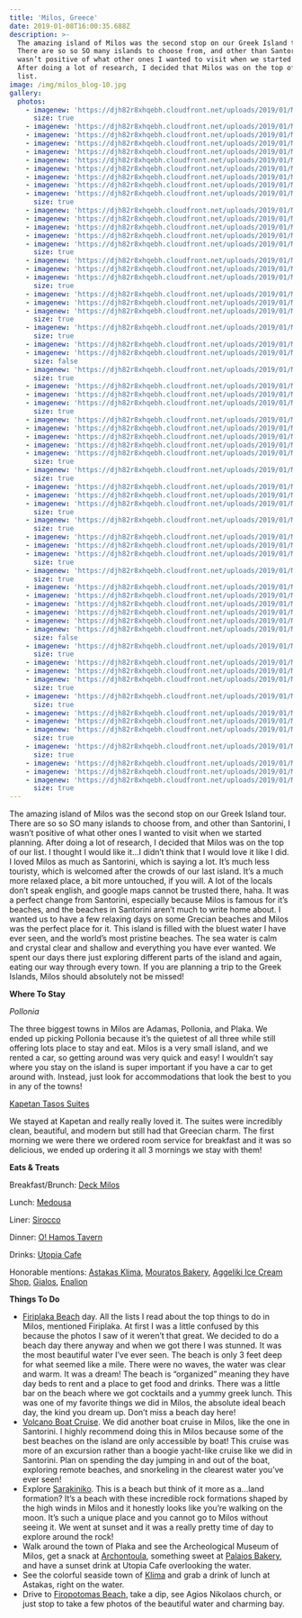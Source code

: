 ```yaml
---
title: 'Milos, Greece'
date: 2019-01-08T16:00:35.688Z
description: >-
  The amazing island of Milos was the second stop on our Greek Island tour.
  There are so so SO many islands to choose from, and other than Santorini, I
  wasn’t positive of what other ones I wanted to visit when we started planning.
  After doing a lot of research, I decided that Milos was on the top of our
  list.
image: /img/milos_blog-10.jpg
gallery:
  photos:
    - imagenew: 'https://djh82r8xhqebh.cloudfront.net/uploads/2019/01/Milos_Blog-1.jpg'
      size: true
    - imagenew: 'https://djh82r8xhqebh.cloudfront.net/uploads/2019/01/Milos_Blog-2.jpg'
    - imagenew: 'https://djh82r8xhqebh.cloudfront.net/uploads/2019/01/Milos_Blog-3.jpg'
    - imagenew: 'https://djh82r8xhqebh.cloudfront.net/uploads/2019/01/Milos_Blog-4.jpg'
    - imagenew: 'https://djh82r8xhqebh.cloudfront.net/uploads/2019/01/Milos_Blog-5.jpg'
    - imagenew: 'https://djh82r8xhqebh.cloudfront.net/uploads/2019/01/Milos_Blog-6.jpg'
    - imagenew: 'https://djh82r8xhqebh.cloudfront.net/uploads/2019/01/Milos_Blog-7.jpg'
    - imagenew: 'https://djh82r8xhqebh.cloudfront.net/uploads/2019/01/Milos_Blog-8.jpg'
    - imagenew: 'https://djh82r8xhqebh.cloudfront.net/uploads/2019/01/Milos_Blog-9.jpg'
    - imagenew: 'https://djh82r8xhqebh.cloudfront.net/uploads/2019/01/Milos_Blog-10.jpg'
      size: true
    - imagenew: 'https://djh82r8xhqebh.cloudfront.net/uploads/2019/01/Milos_Blog-11.jpg'
    - imagenew: 'https://djh82r8xhqebh.cloudfront.net/uploads/2019/01/Milos_Blog-12.jpg'
    - imagenew: 'https://djh82r8xhqebh.cloudfront.net/uploads/2019/01/Milos_Blog-13.jpg'
    - imagenew: 'https://djh82r8xhqebh.cloudfront.net/uploads/2019/01/Milos_Blog-14.jpg'
    - imagenew: 'https://djh82r8xhqebh.cloudfront.net/uploads/2019/01/Milos_Blog-15.jpg'
      size: true
    - imagenew: 'https://djh82r8xhqebh.cloudfront.net/uploads/2019/01/Milos_Blog-16.jpg'
    - imagenew: 'https://djh82r8xhqebh.cloudfront.net/uploads/2019/01/Milos_Blog-17.jpg'
    - imagenew: 'https://djh82r8xhqebh.cloudfront.net/uploads/2019/01/Milos_Blog-18.jpg'
      size: true
    - imagenew: 'https://djh82r8xhqebh.cloudfront.net/uploads/2019/01/Milos_Blog-19.jpg'
    - imagenew: 'https://djh82r8xhqebh.cloudfront.net/uploads/2019/01/Milos_Blog-20.jpg'
    - imagenew: 'https://djh82r8xhqebh.cloudfront.net/uploads/2019/01/Milos_Blog-21.jpg'
      size: true
    - imagenew: 'https://djh82r8xhqebh.cloudfront.net/uploads/2019/01/Milos_Blog-22.jpg'
      size: true
    - imagenew: 'https://djh82r8xhqebh.cloudfront.net/uploads/2019/01/Milos_Blog-23.jpg'
    - imagenew: 'https://djh82r8xhqebh.cloudfront.net/uploads/2019/01/Milos_Blog-24.jpg'
      size: false
    - imagenew: 'https://djh82r8xhqebh.cloudfront.net/uploads/2019/01/Milos_Blog-25.jpg'
      size: true
    - imagenew: 'https://djh82r8xhqebh.cloudfront.net/uploads/2019/01/Milos_Blog-26.jpg'
    - imagenew: 'https://djh82r8xhqebh.cloudfront.net/uploads/2019/01/Milos_Blog-27.jpg'
    - imagenew: 'https://djh82r8xhqebh.cloudfront.net/uploads/2019/01/Milos_Blog-28.jpg'
      size: true
    - imagenew: 'https://djh82r8xhqebh.cloudfront.net/uploads/2019/01/Milos_Blog-29.jpg'
    - imagenew: 'https://djh82r8xhqebh.cloudfront.net/uploads/2019/01/Milos_Blog-30.jpg'
    - imagenew: 'https://djh82r8xhqebh.cloudfront.net/uploads/2019/01/Milos_Blog-31.jpg'
    - imagenew: 'https://djh82r8xhqebh.cloudfront.net/uploads/2019/01/Milos_Blog-32.jpg'
    - imagenew: 'https://djh82r8xhqebh.cloudfront.net/uploads/2019/01/Milos_Blog-33.jpg'
      size: true
    - imagenew: 'https://djh82r8xhqebh.cloudfront.net/uploads/2019/01/Milos_Blog-34.jpg'
      size: true
    - imagenew: 'https://djh82r8xhqebh.cloudfront.net/uploads/2019/01/Milos_Blog-35.jpg'
    - imagenew: 'https://djh82r8xhqebh.cloudfront.net/uploads/2019/01/Milos_Blog-36.jpg'
    - imagenew: 'https://djh82r8xhqebh.cloudfront.net/uploads/2019/01/Milos_Blog-37.jpg'
      size: true
    - imagenew: 'https://djh82r8xhqebh.cloudfront.net/uploads/2019/01/Milos_Blog-38.jpg'
      size: true
    - imagenew: 'https://djh82r8xhqebh.cloudfront.net/uploads/2019/01/Milos_Blog-39.jpg'
    - imagenew: 'https://djh82r8xhqebh.cloudfront.net/uploads/2019/01/Milos_Blog-40.jpg'
    - imagenew: 'https://djh82r8xhqebh.cloudfront.net/uploads/2019/01/Milos_Blog-41.jpg'
      size: true
    - imagenew: 'https://djh82r8xhqebh.cloudfront.net/uploads/2019/01/Milos_Blog-42.jpg'
      size: true
    - imagenew: 'https://djh82r8xhqebh.cloudfront.net/uploads/2019/01/Milos_Blog-44.jpg'
    - imagenew: 'https://djh82r8xhqebh.cloudfront.net/uploads/2019/01/Milos_Blog-43.jpg'
    - imagenew: 'https://djh82r8xhqebh.cloudfront.net/uploads/2019/01/Milos_Blog-45.jpg'
    - imagenew: 'https://djh82r8xhqebh.cloudfront.net/uploads/2019/01/Milos_Blog-46.jpg'
    - imagenew: 'https://djh82r8xhqebh.cloudfront.net/uploads/2019/01/Milos_Blog-47.jpg'
    - imagenew: 'https://djh82r8xhqebh.cloudfront.net/uploads/2019/01/Milos_Blog-48.jpg'
      size: false
    - imagenew: 'https://djh82r8xhqebh.cloudfront.net/uploads/2019/01/Milos_Blog-49.jpg'
      size: true
    - imagenew: 'https://djh82r8xhqebh.cloudfront.net/uploads/2019/01/Milos_Blog-50.jpg'
    - imagenew: 'https://djh82r8xhqebh.cloudfront.net/uploads/2019/01/Milos_Blog-51.jpg'
    - imagenew: 'https://djh82r8xhqebh.cloudfront.net/uploads/2019/01/Milos_Blog-52.jpg'
      size: true
    - imagenew: 'https://djh82r8xhqebh.cloudfront.net/uploads/2019/01/Milos_Blog-53.jpg'
      size: true
    - imagenew: 'https://djh82r8xhqebh.cloudfront.net/uploads/2019/01/Milos_Blog-54.jpg'
    - imagenew: 'https://djh82r8xhqebh.cloudfront.net/uploads/2019/01/Milos_Blog-55.jpg'
    - imagenew: 'https://djh82r8xhqebh.cloudfront.net/uploads/2019/01/Milos_Blog-56.jpg'
      size: true
    - imagenew: 'https://djh82r8xhqebh.cloudfront.net/uploads/2019/01/Milos_Blog-57.jpg'
      size: true
    - imagenew: 'https://djh82r8xhqebh.cloudfront.net/uploads/2019/01/Milos_Blog-58.jpg'
    - imagenew: 'https://djh82r8xhqebh.cloudfront.net/uploads/2019/01/Milos_Blog-59.jpg'
    - imagenew: 'https://djh82r8xhqebh.cloudfront.net/uploads/2019/01/Milos_Blog-60.jpg'
      size: true
---
```

The amazing island of Milos was the second stop on our Greek Island tour. There are so so SO many islands to choose from, and other than Santorini, I wasn’t positive of what other ones I wanted to visit when we started planning. After doing a lot of research, I decided that Milos was on the top of our list. I thought I would like it...I didn’t think that I would love it like I did. I loved Milos as much as Santorini, which is saying a lot. It’s much less touristy, which is welcomed after the crowds of our last island. It’s a much more relaxed place, a bit more untouched, if you will. A lot of the locals don’t speak english, and google maps cannot be trusted there, haha. It was a perfect change from Santorini, especially because Milos is famous for it’s beaches, and the beaches in Santorini aren’t much to write home about. I wanted us to have a few relaxing days on some Grecian beaches and Milos was the perfect place for it. This island is filled with the bluest water I have ever seen, and the world’s most pristine beaches. The sea water is calm and crystal clear and shallow and everything you have ever wanted.  We spent our days there just exploring different parts of the island and again, eating our way through every town. If you are planning a trip to the Greek Islands, Milos should absolutely not be missed!

**Where To Stay**

_Pollonia_

The three biggest towns in Milos are Adamas, Pollonia, and Plaka. We ended up picking Pollonia because it’s the quietest of all three while still offering lots place to stay and eat. Milos is a very small island, and we rented a car, so getting around was very quick and easy! I wouldn’t say where you stay on the island is super important if you have a car to get around with.  Instead, just look for accommodations that look the best to you in any of the towns!

[Kapetan Tasos Suites](http://kapetantasos.gr/suites/?page_id=460)

We stayed at Kapetan and really really loved it. The suites were incredibly clean, beautiful, and modern but still had that Greecian charm.  The first morning we were there we ordered room service for breakfast and it was so delicious, we ended up ordering it all 3 mornings we stay with them! 



**Eats & Treats**

Breakfast/Brunch: [Deck Milos](https://www.instagram.com/explore/locations/441241926345341/deck-coffee-brunch-cocktails/)

Lunch: [Medousa](https://www.instagram.com/explore/locations/825035811/medousa-milos/)

Liner: [Sirocco](https://www.instagram.com/explore/locations/316901261718682/sirocco-restaurant/)

Dinner: [O! Hamos Tavern](https://www.instagram.com/explore/locations/270014034/o-hamos/)

Drinks: [Utopia Cafe](https://www.instagram.com/explore/locations/225644387455126/utopia-cafemilos/)

Honorable mentions: [Astakas Klima](https://www.instagram.com/explore/locations/1002858849769554/astakas-klima/), [Mouratos Bakery](https://www.instagram.com/explore/locations/296712020/mouratos-bakery/), [Aggeliki Ice Cream Shop](https://www.instagram.com/explore/locations/301570181/aggeliki-ice-cream-and-desserts-milos-greece/), [Gialos](https://www.instagram.com/explore/locations/376053213/gialos-restaurant/), [Enalion](https://www.instagram.com/explore/locations/307840323/enalion/)



**Things To Do**

* [Firiplaka Beach](https://www.google.com/maps/place/Firiplaka+Beach/@36.6647119,24.4664425,15z/data=!4m12!1m6!3m5!1s0x149920fd58f8f497:0x6055e73995079901!2sFiriplaka+Beach!8m2!3d36.6657089!4d24.4657953!3m4!1s0x149920fd58f8f497:0x6055e73995079901!8m2!3d36.6657089!4d24.4657953) day. All the lists I read about the top things to do in Milos, mentioned Firiplaka. At first I was a little confused by this because the photos I saw of it weren’t that great. We decided to do a beach day there anyway and when we got there I was stunned. It was the most beautiful water I’ve ever seen. The beach is only 3 feet deep for what seemed like a mile. There were no waves, the water was clear and warm. It was a dream! The beach is “organized” meaning they have day beds to rent and a place to get food and drinks. There was a little bar on the beach where we got cocktails and a yummy greek lunch. This was one of my favorite things we did in Milos, the absolute ideal beach day, the kind you dream up. Don’t miss a beach day here!
* [Volcano Boat Cruise](http://volcanoboat.eu/). We did another boat cruise in Milos, like the one in Santorini. I highly recommend doing this in Milos because some of the best beaches on the island are only accessible by boat! This cruise was more of an excursion rather than a boogie yacht-like cruise like we did in Santorini. Plan on spending the day jumping in and out of the boat, exploring remote beaches, and snorkeling in the clearest water you’ve ever seen! 
* Explore [Sarakiniko](https://www.google.com/maps/place/Sarak%C3%ADniko/@36.7415649,24.4198447,15.02z/data=!4m13!1m7!3m6!1s0x149920ab9f323f3b:0x7846dcf6ac34c198!2sMilos!3b1!8m2!3d36.6914464!4d24.3935655!3m4!1s0x1498e099a99968d1:0x5d7b410fc19e9c1a!8m2!3d36.7427272!4d24.4582915). This is a beach but think of it more as a...land formation? It’s a beach with these incredible rock formations shaped by the high winds in Milos and it honestly looks like you’re walking on the moon. It’s such a unique place and you cannot go to Milos without seeing it. We went at sunset and it was a really pretty time of day to explore around the rock!
* Walk around the town of Plaka and see the Archeological Museum of Milos, get a snack at [Archontoula](https://www.google.com/maps/place/Archontoula/@36.7439182,24.4197723,17z/data=!3m1!4b1!4m5!3m4!1s0x1498d8ce60d4e34f:0xdc8456854647132!8m2!3d36.7439182!4d24.421961), something sweet at [Palaios Bakery](https://www.google.com/maps/place/PALAIOS+COFFEE+%26+PASTRY/@36.7439182,24.4197723,17z/data=!4m12!1m6!3m5!1s0x1498d8ce60d4e34f:0xdc8456854647132!2sArchontoula!8m2!3d36.7439182!4d24.421961!3m4!1s0x0:0x54cf8b8d1a193397!8m2!3d36.7441501!4d24.4218054), and have a sunset drink at Utopia Cafe overlooking the water. 
* See the colorful seaside town of [Klima](https://www.instagram.com/explore/locations/262348619/klima/) and grab a drink of lunch at Astakas, right on the water. 
* Drive to [Firopotomas Beach](https://www.google.com/maps/place/Firopotamos+Beach/@36.7578094,24.425125,17z/data=!3m1!4b1!4m5!3m4!1s0x1498d92b1de0b2bb:0x7329821b0f9cc6a8!8m2!3d36.7578094!4d24.4273137), take a dip, see Agios Nikolaos church, or just stop to take a few photos of the beautiful water and charming bay.
